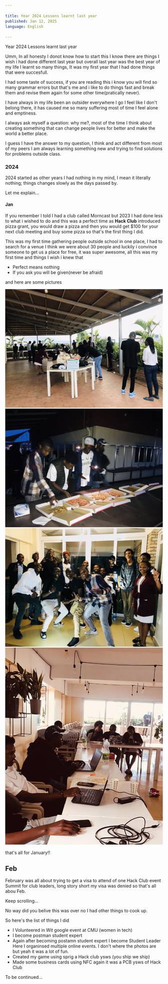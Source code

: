 ```yaml
---

title: Year 2024 Lessons learnt last year
published: Jan 12, 2025
language: English

---
```


<div class="flex p-4"> 
 <div class="p-2">
    <p class="text-center font-bold">Year 2024 Lessons learnt last year</p>
    

  Umm, In all honesty I donot know how to start this I know there are things I wish i had done different last year but overall last year was the best year of my life I learnt so many things, It was my first year that I had done things that were succesfull.

  I had some taste of success, if you are reading this i know you will find so many grammar errors but that's me and i like to do things fast and break them and revise them again for some other time(pratically never).



I have always in my life been an outsider everywhere I go I feel like I don't belong there, it has caused me so many suffering most of time I feel alone and emptiness.

I always ask myself a question: why me?, most of the time I think about creating something that can change people lives for better and make the world a better place.

I guess I have the answer to my question, I think and act different from most of my peers I am always learning something new and trying to find solutions for problems outside class.


### 2024

  2024 started as other years I had nothing in my mind, I mean it literally nothing; things changes slowly as the days passed by.

  Let me explain...

#### Jan

If you remember I told I had a club called Morncast but 2023 I had done less to what i wished to do and this was a perfect time as **Hack Club** introduced pizza grant, you would draw a pizza and then you would get $100 for your next club meeting and buy some pizza so that's the first thing I did.

This was my first time gathering people outside school in one place, I had to search for a venue I think we were about 30 people and luckily i convince someone to get us a place for free, it was super awesome, all this was my first time and things I wish i knew that

- Perfect means nothing 
- If you ask you will be given(never be afraid)

and here are some pictures

<div align="center" class="grid grid-cols-2 gap-2">
  <img src="/public/one.JPEG" class="rounded-lg w-[20rem] m-0" />
 <img src="/public/two.JPEG"class="rounded-lg w-[20rem] m-0" />
  <img src="/public/three.JPEG"class="rounded-lg w-[20rem] m-0" />
    <img src="/public/four.JPEG"class="rounded-lg w-[20rem] m-0" />
</div>

that's all for January!!

## Feb

February was all about trying to get a visa to attend of one Hack Club event Summit for club leaders, long story short my visa was denied so that's all abou Feb.

Keep scrolling...


No way did you belive this was over no I had other things to cook up.

So here's the list of things I did

- I Volunteered in Wit google event at CMU (women in tech)
-  I become postman student expert 
- Again after becoming postamn student expert I become Student Leader Here I organinsed multiple online events. I don't where the photos are but yeah it was a lot of fun.
- Created my game using sprig a Hack club ysws (you ship we ship) 
- Made some business cards using NFC again it was a PCB ysws of Hack Club 

To be continued...


  </div>
</div>

<style>

